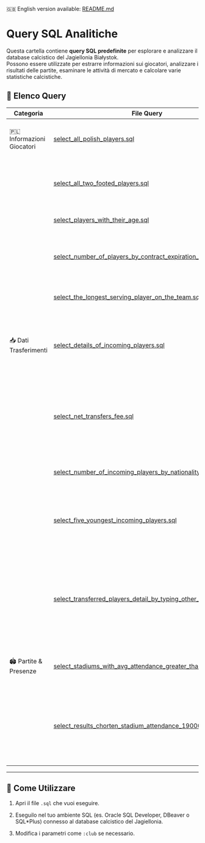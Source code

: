 🇬🇧 English version available: [README.md](README.md)

# Query SQL Analitiche

Questa cartella contiene **query SQL predefinite** per esplorare e analizzare il database calcistico del Jagiellonia Białystok.  
Possono essere utilizzate per estrarre informazioni sui giocatori, analizzare i risultati delle partite, esaminare le attività di mercato e calcolare varie statistiche calcistiche.

## 📂 Elenco Query

| Categoria | File Query | Descrizione |
|-----------|-----------|-------------|
| 🇵🇱 Informazioni Giocatori | [select_all_polish_players.sql](select_all_polish_players.sql) | Elenca tutti i giocatori polacchi con nome e data di nascita |
|  | [select_all_two_footed_players.sql](select_all_two_footed_players.sql) | Trova tutti i giocatori ambidestri (piede preferito: entrambi) |
|  | [select_players_with_their_age.sql](select_players_with_their_age.sql) | Elenca tutti i giocatori con età calcolata |
|  | [select_number_of_players_by_contract_expiration_date.sql](select_number_of_players_by_contract_expiration_date.sql) | Conta i giocatori raggruppati per data di scadenza contratto |
|  | [select_the_longest_serving_player_on_the_team.sql](select_the_longest_serving_player_on_the_team.sql) | Trova il giocatore più longevo nella squadra |
| 📥 Dati Trasferimenti | [select_details_of_incoming_players.sql](select_details_of_incoming_players.sql) | Elenca tutti i giocatori in entrata con dettagli (ruolo, data di nascita, nazionalità, ecc.) |
|  | [select_net_transfers_fee.sql](select_net_transfers_fee.sql) | Calcola il saldo netto delle commissioni di trasferimento (entrate = negativo, uscite = positivo) |
|  | [select_number_of_incoming_players_by_nationality.sql](select_number_of_incoming_players_by_nationality.sql) | Conta i giocatori in entrata per nazionalità |
|  | [select_five_youngest_incoming_players.sql](select_five_youngest_incoming_players.sql) | Elenca i cinque giocatori più giovani in entrata con statistiche dell’ultima stagione |
|  | [select_transferred_players_detail_by_typing_other_club_name.sql](select_transferred_players_detail_by_typing_other_club_name.sql) | Cerca trasferimenti che coinvolgono un club specifico (case-insensitive) con dettagli su tipo, direzione e commissione |
| 🏟 Partite & Presenze | [select_stadiums_with_avg_attendance_greater_than_15000.sql](select_stadiums_with_avg_attendance_greater_than_15000.sql) | Elenca stadi con media spettatori superiore a 15.000 |
|  | [select_results_chorten_stadium_attendance_19000_plus.sql](select_results_chorten_stadium_attendance_19000_plus.sql) | Mostra risultati e avversari delle partite giocate allo stadio 'Chorten' con presenze ≥ 19.000 |

---

## 📌 Come Utilizzare
1. Apri il file `.sql` che vuoi eseguire.  
2. Eseguilo nel tuo ambiente SQL (es. Oracle SQL Developer, DBeaver o SQL*Plus) connesso al database calcistico del Jagiellonia.  

3. Modifica i parametri come `:club` se necessario.
